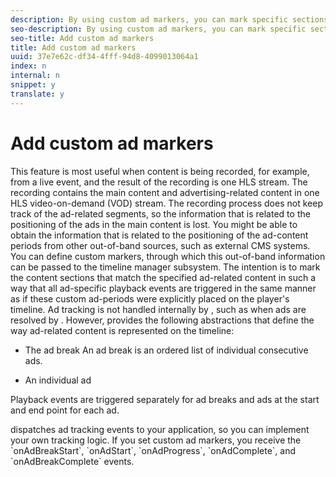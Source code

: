 ```yaml
---
description: By using custom ad markers, you can mark specific sections of the main content as ad-related content periods.
seo-description: By using custom ad markers, you can mark specific sections of the main content as ad-related content periods.
seo-title: Add custom ad markers
title: Add custom ad markers
uuid: 37e7e62c-df34-4fff-94d8-4099013064a1
index: n
internal: n
snippet: y
translate: y
---
```


# Add custom ad markers

This feature is most useful when content is being recorded, for example, from a live event, and the result of the recording is one HLS stream. The recording contains the main content and advertising-related content in one HLS video-on-demand (VOD) stream. The recording process does not keep track of the ad-related segments, so the information that is related to the positioning of the ads in the main content is lost.
You might be able to obtain the information that is related to the positioning of the ad-content periods from other out-of-band sources, such as external CMS systems. You can define custom markers, through which this out-of-band information can be passed to the timeline manager subsystem. The intention is to mark the content sections that match the specified ad-related content in such a way that all ad-specific playback events are triggered in the same manner as if these custom ad-periods were explicitly placed on the player's timeline.
Ad tracking is not handled internally by  <!-- PH element: phrases/primetime-sdk-name --> , such as when ads are resolved by <!-- PH element: phrases/auditude-name-long --> . However, <!-- PH element: phrases/primetime-sdk-name --> provides the following abstractions that define the way ad-related content is represented on the timeline:
* The ad break An ad break is an ordered list of individual consecutive ads.

* An individual ad

Playback events are triggered separately for ad breaks and ads at the start and end point for each ad.
<!-- PH element: phrases/primetime-sdk-name --> dispatches ad tracking events to your application, so you can implement your own tracking logic. If you set custom ad markers, you receive the `onAdBreakStart`, `onAdStart`, `onAdProgress`, `onAdComplete`, and `onAdBreakComplete` events. 
